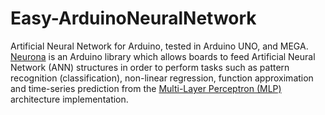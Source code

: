 # Easy-ArduinoNeuralNetwork
Artificial Neural Network for Arduino, tested in Arduino UNO, and MEGA.
[Neurona](https://www.arduino.cc/reference/en/libraries/neurona/) is an Arduino library which allows boards to feed Artificial Neural Network (ANN) structures in order to perform tasks such as pattern recognition (classification), non-linear regression, function approximation and time-series prediction from the [Multi-Layer Perceptron (MLP)](http://www.moretticb.com/blog/multilayer-perceptron-implementation-in-c/) architecture implementation.
